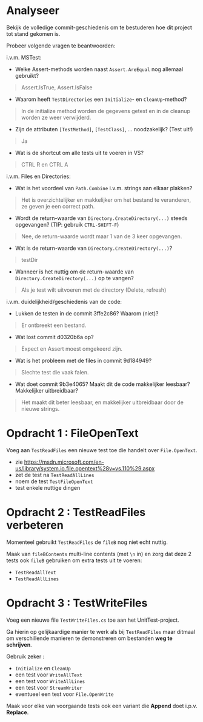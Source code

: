# Analyseer

Bekijk de volledige commit-geschiedenis om te bestuderen hoe dit project tot stand gekomen is.

Probeer volgende vragen te beantwoorden:

i.v.m. MSTest:

- Welke Assert-methods worden naast `Assert.AreEqual` nog allemaal gebruikt?

> Assert.IsTrue, Assert.IsFalse

- Waarom heeft `TestDirectories` een `Initialize`- en `CleanUp`-method?

> In de initialize method worden de gegevens getest en in de cleanup worden ze weer verwijderd.

- Zijn de attributen `[TestMethod]`, `[TestClass]`, ... noodzakelijk? (Test uit!)

> Ja

- Wat is de shortcut om alle tests uit te voeren in VS?

> CTRL R en CTRL A

i.v.m. Files en Directories:

- Wat is het voordeel van `Path.Combine` i.v.m. strings aan elkaar plakken?

> Het is overzichtelijker en makkelijker om het bestand te veranderen, ze geven je een correct path.

- Wordt de return-waarde van `Directory.CreateDirectory(...)` steeds opgevangen? (TIP: gebruik `CTRL-SHIFT-F`)

> Nee, de return-waarde wordt maar 1 van de 3 keer opgevangen.

- Wat is de return-waarde van `Directory.CreateDirectory(...)`?

> testDir

- Wanneer is het nuttig om de return-waarde van `Directory.CreateDirectory(...)` op te vangen?

> Als je test wilt uitvoeren met de directory (Delete, refresh)

i.v.m. duidelijkheid/geschiedenis van de code:

- Lukken de testen in de commit 3ffe2c86? Waarom (niet)?

> Er ontbreekt een bestand.

- Wat lost commit d0320b6a op?

> Expect en Assert moest omgekeerd zijn.

- Wat is het probleem met de files in commit 9d184949?

> Slechte test die vaak falen.

- Wat doet commit 9b3e4065? Maakt dit de code makkelijker leesbaar? Makkelijker uitbreidbaar?

> Het maakt dit beter leesbaar, en makkelijker uitbreidbaar door de nieuwe strings.


# Opdracht 1 : FileOpenText

Voeg aan `TestReadFiles` een nieuwe test toe die handelt over `File.OpenText`.

- zie https://msdn.microsoft.com/en-us/library/system.io.file.opentext%28v=vs.110%29.aspx
- zet de test na `TestReadAllLines`
- noem de test `TestFileOpenText`
- test enkele nuttige dingen

# Opdracht 2 : TestReadFiles verbeteren

Momenteel gebruikt `TestReadFiles` de `fileB` nog niet echt nuttig.

Maak van `fileBContents` multi-line contents (met `\n` in) en zorg dat deze 2
tests ook `fileB` gebruiken om extra tests uit te voeren:

- `TestReadAllText`
- `TestReadAllLines`


# Opdracht 3 : TestWriteFiles

Voeg een nieuwe file `TestWriteFiles.cs` toe aan het UnitTest-project.

Ga hierin op gelijkaardige manier te werk als bij `TestReadFiles` maar ditmaal
om verschillende manieren te demonstreren om bestanden **weg te schrijven**.

Gebruik zeker :

- `Initialize` en `CleanUp`
- een test voor `WriteAllText`
- een test voor `WriteAllLines`
- een test voor `StreamWriter`
- eventueel een test voor `File.OpenWrite`

Maak voor elke van voorgaande tests ook een variant die **Append** doet i.p.v.
**Replace**.

